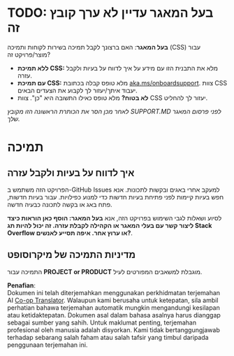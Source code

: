 <!--
CO_OP_TRANSLATOR_METADATA:
{
  "original_hash": "62fe65c1d8e3796c01aa1e3c89666cba",
  "translation_date": "2025-06-12T11:19:34+00:00",
  "source_file": "SUPPORT.md",
  "language_code": "ms"
}
-->
# TODO: בעל המאגר עדיין לא ערך קובץ זה

**בעל המאגר**: האם ברצונך לקבל תמיכה בשירות לקוחות ותמיכה (CSS) עבור מוצר/פרויקט זה?

- **ללא תמיכת CSS:** מלא את התבנית הזו עם מידע על איך לדווח על בעיות ולקבל עזרה.
- **עם תמיכת CSS:** מלא טופס קבלה בכתובת [aka.ms/onboardsupport](https://aka.ms/onboardsupport). צוות CSS יעבוד איתך/יעזור לך לקבוע את הצעדים הבאים.
- **לא בטוח?** מלא טופס כאילו התשובה היא "כן". צוות CSS יעזור לך להחליט.

*לאחר מכן הסר את הכותרת הראשונה הזו מקובץ SUPPORT.MD לפני פרסום המאגר שלך.*

# תמיכה

## איך לדווח על בעיות ולקבל עזרה

הפרויקט הזה משתמש ב-GitHub Issues למעקב אחרי באגים ובקשות לתכונות. אנא חפש בעיות קיימות לפני פתיחת בעיות חדשות כדי למנוע כפילויות. עבור בעיות חדשות, פתח באג או בקשה לתכונה כבעיה חדשה.

לסיוע ושאלות לגבי השימוש בפרויקט הזה, אנא **בעל המאגר: הוסף כאן הוראות כיצד ליצור קשר עם בעלי המאגר או הקהילה לקבלת עזרה. זה יכול להיות תג Stack Overflow או ערוץ אחר. איפה תסייע לאנשים?**.

## מדיניות התמיכה של מיקרוסופט

התמיכה עבור **PROJECT or PRODUCT** מוגבלת למשאבים המפורטים לעיל.

**Penafian**:  
Dokumen ini telah diterjemahkan menggunakan perkhidmatan terjemahan AI [Co-op Translator](https://github.com/Azure/co-op-translator). Walaupun kami berusaha untuk ketepatan, sila ambil perhatian bahawa terjemahan automatik mungkin mengandungi kesilapan atau ketidaktepatan. Dokumen asal dalam bahasa asalnya harus dianggap sebagai sumber yang sahih. Untuk maklumat penting, terjemahan profesional oleh manusia adalah disyorkan. Kami tidak bertanggungjawab terhadap sebarang salah faham atau salah tafsir yang timbul daripada penggunaan terjemahan ini.